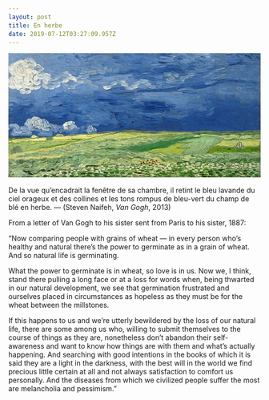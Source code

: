 ```yaml
---
layout: post
title: En herbe
date: 2019-07-12T03:27:09.957Z
---
```

![Van Gogh, Wheatfield under thunderclouds.](/assets/uploads/e181d72d-4b6f-47d6-9182-b16553047844.jpeg "Wheatfield under thunderclouds, Van Gogh.")

De la vue qu’encadrait la fenêtre de sa chambre, il retint le bleu lavande du ciel orageux et des collines et les tons rompus de bleu-vert du champ de blé en herbe. — (Steven Naifeh, _Van Gogh_, 2013)

From a letter of Van Gogh to his sister sent from Paris to his sister, 1887:

“Now comparing people with grains of wheat — in every person who’s healthy and natural there’s the power to germinate as in a grain of wheat. And so natural life is germinating.

What the power to germinate is in wheat, so love is in us. Now we, I think, stand there pulling a long face or at a loss for words when, being thwarted in our natural development, we see that germination frustrated and ourselves placed in circumstances as hopeless as they must be for the wheat between the millstones.

If this happens to us and we’re utterly bewildered by the loss of our natural life, there are some among us who, willing to submit themselves to the course of things as they are, nonetheless don’t abandon their self-awareness and want to know how things are with them and what’s actually happening.  And searching with good intentions in the books of which it is said they are a light in the darkness, with the best will in the world we find precious little certain at all and not always satisfaction to comfort us personally. And the diseases from which we civilized people suffer the most are melancholia and pessimism.”
